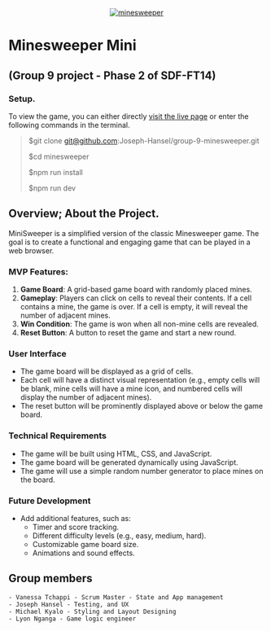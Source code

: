 <p align="center"><a href="https://group-9-minesweeper-project.vercel.app/" target="_blank"><img src="https://encrypted-tbn0.gstatic.com/images?q=tbn:ANd9GcRCwIdCYJnRmDUQnpDKNvY31bHNh_3NevoPjg&s" alt="minesweeper"></a></p>

# Minesweeper Mini

## (Group 9 project - Phase 2 of SDF-FT14)

### Setup.

To view the game, you can either directly [visit the live page](https://group-9-minesweeper-project.vercel.app/) or enter the following commands in the terminal.

>   $git clone git@github.com:Joseph-Hansel/group-9-minesweeper.git
>
>   $cd minesweeper
>
>   $npm run install
>
>   $npm run dev 


## Overview; About the Project.

MiniSweeper is a simplified version of the classic Minesweeper game. The goal is to create a functional and engaging game that can be played in a web browser.

### MVP Features:

1. **Game Board**: A grid-based game board with randomly placed mines.
2. **Gameplay**: Players can click on cells to reveal their contents. If a cell contains a mine, the game is over. If a cell is empty, it will reveal the number of adjacent mines.
3. **Win Condition**: The game is won when all non-mine cells are revealed.
4. **Reset Button**: A button to reset the game and start a new round.

### User Interface

- The game board will be displayed as a grid of cells.
- Each cell will have a distinct visual representation (e.g., empty cells will be blank, mine cells will have a mine icon, and numbered cells will display the number of adjacent mines).
- The reset button will be prominently displayed above or below the game board.

### Technical Requirements

- The game will be built using HTML, CSS, and JavaScript.
- The game board will be generated dynamically using JavaScript.
- The game will use a simple random number generator to place mines on the board.


### Future Development

- Add additional features, such as:
    - Timer and score tracking.
    - Different difficulty levels (e.g., easy, medium, hard).
    - Customizable game board size.
    - Animations and sound effects.
    
## Group members

    - Vanessa Tchappi - Scrum Master - State and App management
    - Joseph Hansel - Testing, and UX
    - Michael Kyalo - Styling and Layout Designing
    - Lyon Nganga - Game logic engineer